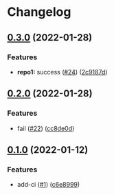 # Changelog

## [0.3.0](https://github.com/rotsmi/release-please-test/compare/v0.2.0...v0.3.0) (2022-01-28)


### Features

* **repo1:** success ([#24](https://github.com/rotsmi/release-please-test/issues/24)) ([2c9187d](https://github.com/rotsmi/release-please-test/commit/2c9187d49b8c202a0fa7e76af9b0a24b29964438))

## [0.2.0](https://github.com/rotsmi/release-please-test/compare/v0.1.0...v0.2.0) (2022-01-28)


### Features

* fail ([#22](https://github.com/rotsmi/release-please-test/issues/22)) ([cc8de0d](https://github.com/rotsmi/release-please-test/commit/cc8de0dbd67145fab970532725cdfb05f05d19c3))

## [0.1.0](https://github.com/rotsmi/release-please-test/compare/v0.0.10...v0.1.0) (2022-01-12)


### Features

* add-ci ([#1](https://github.com/rotsmi/release-please-test/issues/1)) ([c6e8999](https://github.com/rotsmi/release-please-test/commit/c6e8999fbb4a94f2bd0b493ab6981eae548ae8f1))
